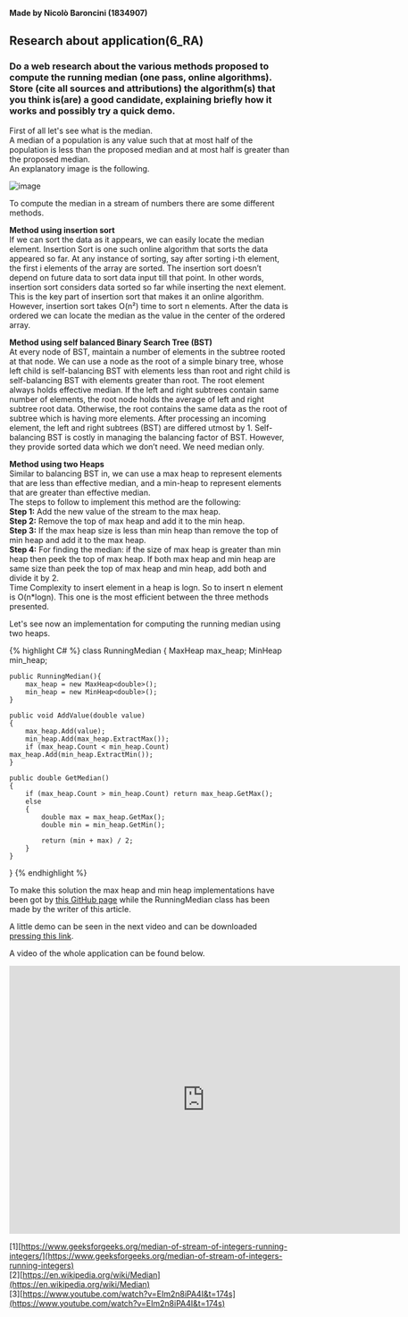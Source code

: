 **Made by Nicolò Baroncini (1834907)**

## Research about application(6_RA)
### Do a web research about the various methods proposed to compute the running median (one pass, online algorithms). Store (cite all sources and attributions) the algorithm(s) that you think is(are) a good candidate, explaining briefly how it works and possibly try a quick demo.
First of all let's see what is the median. \
A median of a population is any value such that at most half of the population is less than the proposed median and at most half is greater than the proposed median.\
An explanatory image is the following.

![image](https://user-images.githubusercontent.com/78324346/139809043-99c006fc-36d1-4df2-9161-e648ff1a7b93.png)

To compute the median in a stream of numbers there are some different methods.

**Method using insertion sort** \
If we can sort the data as it appears, we can easily locate the median element. Insertion Sort is one such online algorithm that sorts the data appeared so far. At any instance of sorting, say after sorting i-th element, the first i elements of the array are sorted. The insertion sort doesn’t depend on future data to sort data input till that point. In other words, insertion sort considers data sorted so far while inserting the next element. This is the key part of insertion sort that makes it an online algorithm. However, insertion sort takes O(n²) time to sort n elements. After the data is ordered we can locate the median as the value in the center of the ordered array.

**Method using self balanced Binary Search Tree (BST)** \
At every node of BST, maintain a number of elements in the subtree rooted at that node. We can use a node as the root of a simple binary tree, whose left child is self-balancing BST with elements less than root and right child is self-balancing BST with elements greater than root. The root element always holds effective median.
If the left and right subtrees contain same number of elements, the root node holds the average of left and right subtree root data. Otherwise, the root contains the same data as the root of subtree which is having more elements. After processing an incoming element, the left and right subtrees (BST) are differed utmost by 1.
Self-balancing BST is costly in managing the balancing factor of BST. However, they provide sorted data which we don’t need. We need median only.

**Method using two Heaps** \
Similar to balancing BST in, we can use a max heap to represent elements that are less than effective median, and a min-heap to represent elements that are greater than effective median. \
The steps to follow to implement this method are the following: \
**Step 1:** Add the new value of the stream to the max heap.\
**Step 2:** Remove the top of max heap and add it to the min heap.\
**Step 3:** If the max heap size is less than min heap than remove the top of min heap and add it to the max heap.\
**Step 4:** For finding the median: if the size of max heap is greater than min heap then peek the top of max heap. If both max heap and min heap are same size than peek the top of max heap and min heap, add both and divide it by 2.\
Time Complexity to insert element in a heap is logn. So to insert n element is O(n*logn). This one is the most efficient between the three methods presented.

Let's see now an implementation for computing the running median using two heaps.

{% highlight C# %}
class RunningMedian
{
    MaxHeap<double> max_heap;
    MinHeap<double> min_heap;

    public RunningMedian(){
        max_heap = new MaxHeap<double>();
        min_heap = new MinHeap<double>();
    }

    public void AddValue(double value)
    {
        max_heap.Add(value);
        min_heap.Add(max_heap.ExtractMax());
        if (max_heap.Count < min_heap.Count) max_heap.Add(min_heap.ExtractMin());
    }

    public double GetMedian()
    {
        if (max_heap.Count > min_heap.Count) return max_heap.GetMax();
        else
        {
            double max = max_heap.GetMax();
            double min = min_heap.GetMin();

            return (min + max) / 2;
        }
    }
}
{% endhighlight %}

To make this solution the max heap and min heap implementations have been got by [this GitHub page](https://github.com/JetStream96/MinMaxHeap) while the RunningMedian class has been made by the writer of this article.
    
A little demo can be seen in the next video and can be downloaded [pressing this link](https://drive.google.com/file/d/12AgS-Jhun2Ae9FmaFn6VUB2UAFsQkG6_/view?usp=sharing).
    
A video of the whole application can be found below.
<iframe src="https://user-images.githubusercontent.com/78324346/139830359-c3cc52e0-1944-4c6b-831f-8e089d1ef29c.mp4" width="700" height="480" frameborder="0" allowfullscreen=""> </iframe>

[1][https://www.geeksforgeeks.org/median-of-stream-of-integers-running-integers/](https://www.geeksforgeeks.org/median-of-stream-of-integers-running-integers) \
[2][https://en.wikipedia.org/wiki/Median](https://en.wikipedia.org/wiki/Median) \
[3][https://www.youtube.com/watch?v=EIm2n8iPA4I&t=174s](https://www.youtube.com/watch?v=EIm2n8iPA4I&t=174s)
